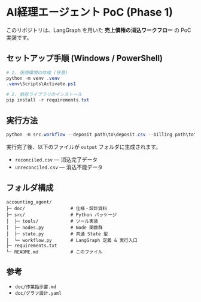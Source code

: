 # AI経理エージェント PoC (Phase 1)

このリポジトリは、LangGraph を用いた **売上債権の消込ワークフロー** の PoC 実装です。

## セットアップ手順 (Windows / PowerShell)

```powershell
# 1. 仮想環境の作成 (任意)
python -m venv .venv
.venv\Scripts\Activate.ps1

# 2. 依存ライブラリのインストール
pip install -r requirements.txt
```

## 実行方法

```powershell
python -m src.workflow --deposit path\to\deposit.csv --billing path\to\billing.xlsx
```

実行完了後、以下のファイルが `output` フォルダに生成されます。

* `reconciled.csv` — 消込完了データ
* `unreconciled.csv` — 消込不能データ

## フォルダ構成

```
accounting_agent/
├─ doc/                 # 仕様・設計資料
├─ src/                 # Python パッケージ
│  ├─ tools/            # ツール実装
│  ├─ nodes.py          # Node 関数群
│  ├─ state.py          # 共通 State 型
│  └─ workflow.py       # LangGraph 定義 & 実行入口
├─ requirements.txt
└─ README.md            # このファイル
```

## 参考

* `doc/作業指示書.md`
* `doc/グラフ設計.yaml` 